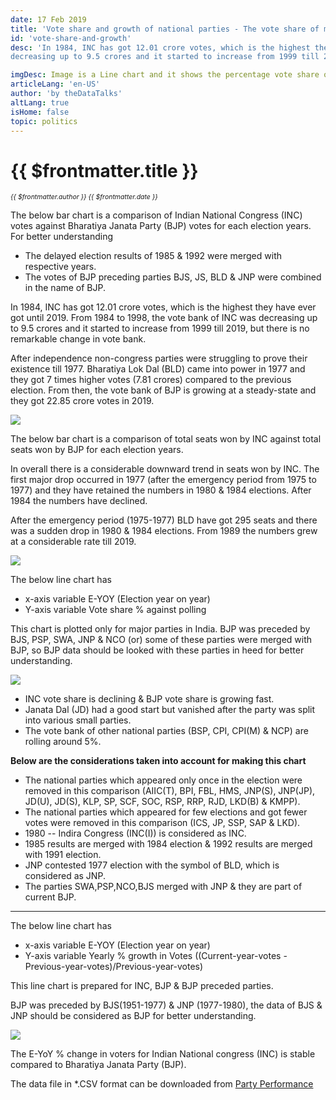 ```yaml
---
date: 17 Feb 2019
title: 'Vote share and growth of national parties - The vote share of major political parties and E-YOY (Election - Year on Year) growth.'
id: 'vote-share-and-growth'
desc: 'In 1984, INC has got 12.01 crore votes, which is the highest they have ever got until 2019. From 1984 to 1998, the vote bank of INC was
decreasing up to 9.5 crores and it started to increase from 1999 till 2019, but there is no'

imgDesc: Image is a Line chart and it shows the percentage vote share of major political parties for E-YOY.
articleLang: 'en-US'
author: 'by theDataTalks'
altLang: true
isHome: false
topic: politics
---
```


# {{ $frontmatter.title }}
<i style="font-size: 0.75em;"> {{ $frontmatter.author }} {{ $frontmatter.date }} </i>

The below bar chart is a comparison of Indian National Congress (INC)
votes against Bharatiya Janata Party (BJP) votes for each election
years. For better understanding

-   The delayed election results of 1985 & 1992 were merged with
    respective years.
-   The votes of BJP preceding parties BJS, JS, BLD & JNP were combined
    in the name of BJP.

In 1984, INC has got 12.01 crore votes, which is the highest they have
ever got until 2019. From 1984 to 1998, the vote bank of INC was
decreasing up to 9.5 crores and it started to increase from 1999 till
2019, but there is no remarkable change in vote bank.

After independence non-congress parties were struggling to prove their
existence till 1977. Bharatiya Lok Dal (BLD) came into power in 1977 and
they got 7 times higher votes (7.81 crores) compared to the previous
election. From then, the vote bank of BJP is growing at a steady-state
and they got 22.85 crore votes in 2019.

![](/img/politics/vote-share-and-growth/figure-markdown/img4.png)

The below bar chart is a comparison of total seats won by INC against
total seats won by BJP for each election years.

In overall there is a considerable downward trend in seats won by INC.
The first major drop occurred in 1977 (after the emergency period from
1975 to 1977) and they have retained the numbers in 1980 & 1984
elections. After 1984 the numbers have declined.

After the emergency period (1975-1977) BLD have got 295 seats and there
was a sudden drop in 1980 & 1984 elections. From 1989 the numbers grew at a considerable rate till 2019.

![](/img/politics/vote-share-and-growth/figure-markdown/img3.png)

The below line chart has

-   x-axis variable E-YOY (Election year on year)
-   Y-axis variable Vote share % against polling

This chart is plotted only for major parties in India. BJP was preceded by BJS, PSP, SWA, JNP & NCO 
(or) some of these parties were merged with BJP, 
so BJP data should be looked with these parties in heed for better understanding.

![](/img/politics/vote-share-and-growth/figure-markdown/img1.png)

-   INC vote share is declining & BJP vote share is growing fast.
-   Janata Dal (JD) had a good start but vanished after the party was
    split into various small parties.
-   The vote bank of other national parties (BSP, CPI, CPI(M) & NCP) are
    rolling around 5%.

**Below are the considerations taken into account for making this chart** 

-   The national parties which appeared only once in the election were
    removed in this comparison (AIIC(T), BPI, FBL, HMS, JNP(S), JNP(JP),
    JD(U), JD(S), KLP, SP, SCF, SOC, RSP, RRP, RJD, LKD(B) & KMPP).
-   The national parties which appeared for few elections and got fewer
    votes were removed in this comparison (ICS, JP, SSP, SAP & LKD).
-   1980 -- Indira Congress (INC(I)) is considered as INC.
-   1985 results are merged with 1984 election & 1992 results are merged
    with 1991 election.
-   JNP contested 1977 election with the symbol of BLD, which is
    considered as JNP.
-   The parties SWA,PSP,NCO,BJS merged with JNP & they are part of
    current BJP.

------------------------------------------------------------------------

The below line chart has

-   x-axis variable E-YOY (Election year on year)
-   Y-axis variable Yearly % growth in Votes ((Current-year-votes -
    Previous-year-votes)/Previous-year-votes)

This line chart is prepared for INC, BJP & BJP preceded parties.

BJP was preceded by BJS(1951-1977) & JNP (1977-1980), the data of BJS &
JNP should be considered as BJP for better understanding.

![](/img/politics/vote-share-and-growth/figure-markdown/img2.png)

The E-YoY % change in voters for Indian National congress (INC) is
stable compared to Bharatiya Janata Party (BJP).

The data file in \*.CSV format can be downloaded from [Party Performance](http://thedatatalks.in/datas/politics/party_performance.csv)

<style>

</style>